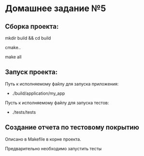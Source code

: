 # Домашнее задание №5

## Cборка проекта:

mkdir build && cd build

cmake..

make all

## Запуск проекта:

Путь к исполняемому файлу для запуска приложения:

* ./build/application/my_app

Пусть к исполняемому файлу для запуска тестов:


* ./tests/tests

## Создание отчета по тестовому покрытию 
Описано в Makefile в корне проекта.

Предварительно необходимо запустить тесты
